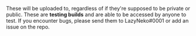 These will be uploaded to, regardless of if they're supposed to be private or public.
These are **testing builds** and are able to be accessed by anyone to test. If you encounter bugs, please send them to LazyNeko#0001 or add an issue on the repo.
